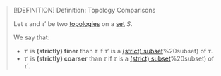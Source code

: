 >[!DEFINITION] Definition: Topology Comparisons
>
>Let $\tau$ and $\tau'$ be two [topologies](Topology.md) on a [set](../../Set%20Theory/Set.md) $S$.
>
>We say that:
>- $\tau'$ is **(strictly) finer** than $\tau$ if $\tau'$ is a [(strict) subset](strict)%20subset) of $\tau$.
>- $\tau'$ is **(strictly) coarser** than $\tau$ if $\tau$ is a [(strict) subset](strict)%20subset) of $\tau'$.
>